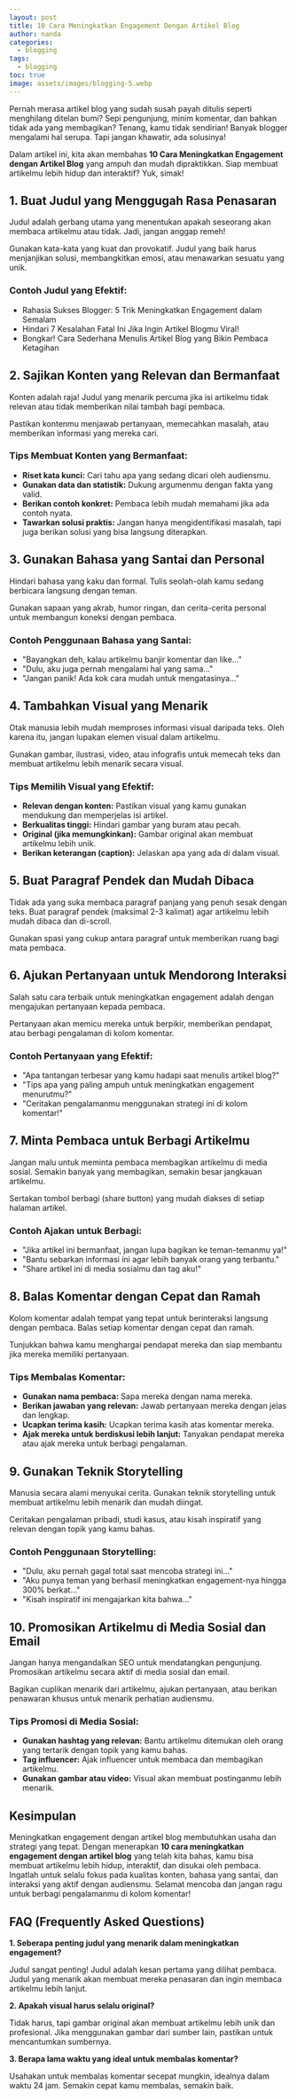 ```yaml
---
layout: post
title: 10 Cara Meningkatkan Engagement Dengan Artikel Blog
author: nanda
categories:
  - blogging
tags:
  - blogging
toc: true
image: assets/images/blogging-5.webp
---
```



Pernah merasa artikel blog yang sudah susah payah ditulis seperti menghilang ditelan bumi? Sepi pengunjung, minim komentar, dan bahkan tidak ada yang membagikan? Tenang, kamu tidak sendirian! Banyak blogger mengalami hal serupa. Tapi jangan khawatir, ada solusinya!

Dalam artikel ini, kita akan membahas **10 Cara Meningkatkan Engagement dengan Artikel Blog** yang ampuh dan mudah dipraktikkan. Siap membuat artikelmu lebih hidup dan interaktif? Yuk, simak!

## 1\. Buat Judul yang Menggugah Rasa Penasaran

Judul adalah gerbang utama yang menentukan apakah seseorang akan membaca artikelmu atau tidak. Jadi, jangan anggap remeh!

Gunakan kata-kata yang kuat dan provokatif. Judul yang baik harus menjanjikan solusi, membangkitkan emosi, atau menawarkan sesuatu yang unik.

### Contoh Judul yang Efektif:

- Rahasia Sukses Blogger: 5 Trik Meningkatkan Engagement dalam Semalam
- Hindari 7 Kesalahan Fatal Ini Jika Ingin Artikel Blogmu Viral!
- Bongkar! Cara Sederhana Menulis Artikel Blog yang Bikin Pembaca Ketagihan

## 2\. Sajikan Konten yang Relevan dan Bermanfaat

Konten adalah raja! Judul yang menarik percuma jika isi artikelmu tidak relevan atau tidak memberikan nilai tambah bagi pembaca.

Pastikan kontenmu menjawab pertanyaan, memecahkan masalah, atau memberikan informasi yang mereka cari.

### Tips Membuat Konten yang Bermanfaat:

- **Riset kata kunci:** Cari tahu apa yang sedang dicari oleh audiensmu.
- **Gunakan data dan statistik:** Dukung argumenmu dengan fakta yang valid.
- **Berikan contoh konkret:** Pembaca lebih mudah memahami jika ada contoh nyata.
- **Tawarkan solusi praktis:** Jangan hanya mengidentifikasi masalah, tapi juga berikan solusi yang bisa langsung diterapkan.

## 3\. Gunakan Bahasa yang Santai dan Personal

Hindari bahasa yang kaku dan formal. Tulis seolah-olah kamu sedang berbicara langsung dengan teman.

Gunakan sapaan yang akrab, humor ringan, dan cerita-cerita personal untuk membangun koneksi dengan pembaca.

### Contoh Penggunaan Bahasa yang Santai:

- "Bayangkan deh, kalau artikelmu banjir komentar dan like..."
- "Dulu, aku juga pernah mengalami hal yang sama..."
- "Jangan panik! Ada kok cara mudah untuk mengatasinya..."

## 4\. Tambahkan Visual yang Menarik

Otak manusia lebih mudah memproses informasi visual daripada teks. Oleh karena itu, jangan lupakan elemen visual dalam artikelmu.

Gunakan gambar, ilustrasi, video, atau infografis untuk memecah teks dan membuat artikelmu lebih menarik secara visual.

### Tips Memilih Visual yang Efektif:

- **Relevan dengan konten:** Pastikan visual yang kamu gunakan mendukung dan memperjelas isi artikel.
- **Berkualitas tinggi:** Hindari gambar yang buram atau pecah.
- **Original (jika memungkinkan):** Gambar original akan membuat artikelmu lebih unik.
- **Berikan keterangan (caption):** Jelaskan apa yang ada di dalam visual.

## 5\. Buat Paragraf Pendek dan Mudah Dibaca

Tidak ada yang suka membaca paragraf panjang yang penuh sesak dengan teks. Buat paragraf pendek (maksimal 2-3 kalimat) agar artikelmu lebih mudah dibaca dan di-scroll.

Gunakan spasi yang cukup antara paragraf untuk memberikan ruang bagi mata pembaca.

## 6\. Ajukan Pertanyaan untuk Mendorong Interaksi

Salah satu cara terbaik untuk meningkatkan engagement adalah dengan mengajukan pertanyaan kepada pembaca.

Pertanyaan akan memicu mereka untuk berpikir, memberikan pendapat, atau berbagi pengalaman di kolom komentar.

### Contoh Pertanyaan yang Efektif:

- "Apa tantangan terbesar yang kamu hadapi saat menulis artikel blog?"
- "Tips apa yang paling ampuh untuk meningkatkan engagement menurutmu?"
- "Ceritakan pengalamanmu menggunakan strategi ini di kolom komentar!"

## 7\. Minta Pembaca untuk Berbagi Artikelmu

Jangan malu untuk meminta pembaca membagikan artikelmu di media sosial. Semakin banyak yang membagikan, semakin besar jangkauan artikelmu.

Sertakan tombol berbagi (share button) yang mudah diakses di setiap halaman artikel.

### Contoh Ajakan untuk Berbagi:

- "Jika artikel ini bermanfaat, jangan lupa bagikan ke teman-temanmu ya!"
- "Bantu sebarkan informasi ini agar lebih banyak orang yang terbantu."
- "Share artikel ini di media sosialmu dan tag aku!"

## 8\. Balas Komentar dengan Cepat dan Ramah

Kolom komentar adalah tempat yang tepat untuk berinteraksi langsung dengan pembaca. Balas setiap komentar dengan cepat dan ramah.

Tunjukkan bahwa kamu menghargai pendapat mereka dan siap membantu jika mereka memiliki pertanyaan.

### Tips Membalas Komentar:

- **Gunakan nama pembaca:** Sapa mereka dengan nama mereka.
- **Berikan jawaban yang relevan:** Jawab pertanyaan mereka dengan jelas dan lengkap.
- **Ucapkan terima kasih:** Ucapkan terima kasih atas komentar mereka.
- **Ajak mereka untuk berdiskusi lebih lanjut:** Tanyakan pendapat mereka atau ajak mereka untuk berbagi pengalaman.

## 9\. Gunakan Teknik Storytelling

Manusia secara alami menyukai cerita. Gunakan teknik storytelling untuk membuat artikelmu lebih menarik dan mudah diingat.

Ceritakan pengalaman pribadi, studi kasus, atau kisah inspiratif yang relevan dengan topik yang kamu bahas.

### Contoh Penggunaan Storytelling:

- "Dulu, aku pernah gagal total saat mencoba strategi ini..."
- "Aku punya teman yang berhasil meningkatkan engagement-nya hingga 300% berkat..."
- "Kisah inspiratif ini mengajarkan kita bahwa..."

## 10\. Promosikan Artikelmu di Media Sosial dan Email

Jangan hanya mengandalkan SEO untuk mendatangkan pengunjung. Promosikan artikelmu secara aktif di media sosial dan email.

Bagikan cuplikan menarik dari artikelmu, ajukan pertanyaan, atau berikan penawaran khusus untuk menarik perhatian audiensmu.

### Tips Promosi di Media Sosial:

- **Gunakan hashtag yang relevan:** Bantu artikelmu ditemukan oleh orang yang tertarik dengan topik yang kamu bahas.
- **Tag influencer:** Ajak influencer untuk membaca dan membagikan artikelmu.
- **Gunakan gambar atau video:** Visual akan membuat postinganmu lebih menarik.

## Kesimpulan

Meningkatkan engagement dengan artikel blog membutuhkan usaha dan strategi yang tepat. Dengan menerapkan **10 cara meningkatkan engagement dengan artikel blog** yang telah kita bahas, kamu bisa membuat artikelmu lebih hidup, interaktif, dan disukai oleh pembaca. Ingatlah untuk selalu fokus pada kualitas konten, bahasa yang santai, dan interaksi yang aktif dengan audiensmu. Selamat mencoba dan jangan ragu untuk berbagi pengalamanmu di kolom komentar!

## FAQ (Frequently Asked Questions)

**1\. Seberapa penting judul yang menarik dalam meningkatkan engagement?**

Judul sangat penting! Judul adalah kesan pertama yang dilihat pembaca. Judul yang menarik akan membuat mereka penasaran dan ingin membaca artikelmu lebih lanjut.

**2\. Apakah visual harus selalu original?**

Tidak harus, tapi gambar original akan membuat artikelmu lebih unik dan profesional. Jika menggunakan gambar dari sumber lain, pastikan untuk mencantumkan sumbernya.

**3\. Berapa lama waktu yang ideal untuk membalas komentar?**

Usahakan untuk membalas komentar secepat mungkin, idealnya dalam waktu 24 jam. Semakin cepat kamu membalas, semakin baik.
